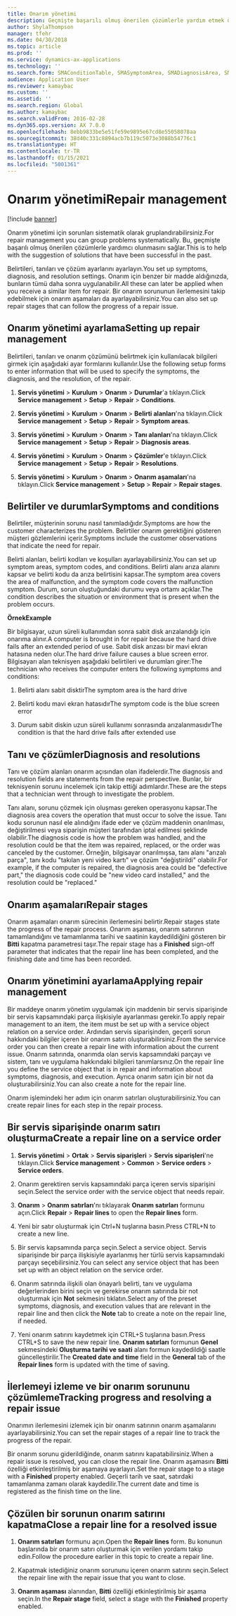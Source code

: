 ```yaml
---
title: Onarım yönetimi
description: Geçmişte başarılı olmuş önerilen çözümlerle yardım etmek üzere sorunları sistematik olarak gruplayın.
author: ShylaThompson
manager: tfehr
ms.date: 04/30/2018
ms.topic: article
ms.prod: ''
ms.service: dynamics-ax-applications
ms.technology: ''
ms.search.form: SMAConditionTable, SMASymptomArea, SMADiagnosisArea, SMAResolutionTable, SMARepairStage
audience: Application User
ms.reviewer: kamaybac
ms.custom: ''
ms.assetid: ''
ms.search.region: Global
ms.author: kamaybac
ms.search.validFrom: 2016-02-28
ms.dyn365.ops.version: AX 7.0.0
ms.openlocfilehash: 8ebb9833be5e51fe59e9895e67cd8e55058078aa
ms.sourcegitcommit: 38d40c331c8894acb7b119c5073e3088b54776c1
ms.translationtype: HT
ms.contentlocale: tr-TR
ms.lasthandoff: 01/15/2021
ms.locfileid: "5001361"
---
```

# <a name="repair-management"></a><span data-ttu-id="28d13-103">Onarım yönetimi</span><span class="sxs-lookup"><span data-stu-id="28d13-103">Repair management</span></span>       

[!include [banner](../includes/banner.md)]


<span data-ttu-id="28d13-104">Onarım yönetimi için sorunları sistematik olarak gruplandırabilirsiniz.</span><span class="sxs-lookup"><span data-stu-id="28d13-104">For repair management you can group problems systematically.</span></span> <span data-ttu-id="28d13-105">Bu, geçmişte başarılı olmuş önerilen çözümlerle yardımcı olunmasını sağlar.</span><span class="sxs-lookup"><span data-stu-id="28d13-105">This is to help with the suggestion of solutions that have been successful in the past.</span></span>

<span data-ttu-id="28d13-106">Belirtileri, tanıları ve çözüm ayarlarını ayarlayın.</span><span class="sxs-lookup"><span data-stu-id="28d13-106">You set up symptoms, diagnosis, and resolution settings.</span></span> <span data-ttu-id="28d13-107">Onarım için benzer bir madde aldığınızda, bunların tümü daha sonra uygulanabilir.</span><span class="sxs-lookup"><span data-stu-id="28d13-107">All these can later be applied when you receive a similar item for repair.</span></span> <span data-ttu-id="28d13-108">Bir onarım sorununun ilerlemesini takip edebilmek için onarım aşamaları da ayarlayabilirsiniz.</span><span class="sxs-lookup"><span data-stu-id="28d13-108">You can also set up repair stages that can follow the progress of a repair issue.</span></span>

## <a name="setting-up-repair-management"></a><span data-ttu-id="28d13-109">Onarım yönetimi ayarlama</span><span class="sxs-lookup"><span data-stu-id="28d13-109">Setting up repair management</span></span>

<span data-ttu-id="28d13-110">Belirtileri, tanıları ve onarım çözümünü belirtmek için kullanılacak bilgileri girmek için aşağıdaki ayar formlarını kullanılır.</span><span class="sxs-lookup"><span data-stu-id="28d13-110">Use the following setup forms to enter information that will be used to specify the symptoms, the diagnosis, and the resolution, of the repair.</span></span>

1.  <span data-ttu-id="28d13-111">**Servis yönetimi** \> **Kurulum** \> **Onarım** \> **Durumlar**'a tıklayın.</span><span class="sxs-lookup"><span data-stu-id="28d13-111">Click **Service management** \> **Setup** \> **Repair** \> **Conditions**.</span></span>

2.  <span data-ttu-id="28d13-112">**Servis yönetimi** \> **Kurulum** \> **Onarım** \> **Belirti alanları**'na tıklayın.</span><span class="sxs-lookup"><span data-stu-id="28d13-112">Click **Service management** \> **Setup** \> **Repair** \> **Symptom areas**.</span></span>

3.  <span data-ttu-id="28d13-113">**Servis yönetimi** \> **Kurulum** \> **Onarım** \> **Tanı alanları**'na tıklayın.</span><span class="sxs-lookup"><span data-stu-id="28d13-113">Click **Service management** \> **Setup** \> **Repair** \> **Diagnosis areas**.</span></span>

4.  <span data-ttu-id="28d13-114">**Servis yönetimi** \> **Kurulum** \> **Onarım** \> **Çözümler**'e tıklayın.</span><span class="sxs-lookup"><span data-stu-id="28d13-114">Click **Service management** \> **Setup** \> **Repair** \> **Resolutions**.</span></span>

5.  <span data-ttu-id="28d13-115">**Servis yönetimi** \> **Kurulum** \> **Onarım** \> **Onarım aşamaları**'na tıklayın.</span><span class="sxs-lookup"><span data-stu-id="28d13-115">Click **Service management** \> **Setup** \> **Repair** \> **Repair stages**.</span></span>

## <a name="symptoms-and-conditions"></a><span data-ttu-id="28d13-116">Belirtiler ve durumlar</span><span class="sxs-lookup"><span data-stu-id="28d13-116">Symptoms and conditions</span></span>

<span data-ttu-id="28d13-117">Belirtiler, müşterinin sorunu nasıl tanımladığıdır.</span><span class="sxs-lookup"><span data-stu-id="28d13-117">Symptoms are how the customer characterizes the problem.</span></span> <span data-ttu-id="28d13-118">Belirtiler onarım gerektiğini gösteren müşteri gözlemlerini içerir.</span><span class="sxs-lookup"><span data-stu-id="28d13-118">Symptoms include the customer observations that indicate the need for repair.</span></span>

<span data-ttu-id="28d13-119">Belirti alanları, belirti kodları ve koşulları ayarlayabilirsiniz.</span><span class="sxs-lookup"><span data-stu-id="28d13-119">You can set up symptom areas, symptom codes, and conditions.</span></span> <span data-ttu-id="28d13-120">Belirti alanı arıza alanını kapsar ve belirti kodu da arıza belirtisini kapsar.</span><span class="sxs-lookup"><span data-stu-id="28d13-120">The symptom area covers the area of malfunction, and the symptom code covers the malfunction symptom.</span></span> <span data-ttu-id="28d13-121">Durum, sorun oluştuğundaki durumu veya ortamı açıklar.</span><span class="sxs-lookup"><span data-stu-id="28d13-121">The condition describes the situation or environment that is present when the problem occurs.</span></span>

<span data-ttu-id="28d13-122">**Örnek**</span><span class="sxs-lookup"><span data-stu-id="28d13-122">**Example**</span></span>

<span data-ttu-id="28d13-123">Bir bilgisayar, uzun süreli kullanımdan sonra sabit disk arızalandığı için onarıma alınır.</span><span class="sxs-lookup"><span data-stu-id="28d13-123">A computer is brought in for repair because the hard drive fails after an extended period of use.</span></span> <span data-ttu-id="28d13-124">Sabit disk arızası bir mavi ekran hatasına neden olur.</span><span class="sxs-lookup"><span data-stu-id="28d13-124">The hard drive failure causes a blue screen error.</span></span> <span data-ttu-id="28d13-125">Bilgisayarı alan teknisyen aşağıdaki belirtileri ve durumları girer:</span><span class="sxs-lookup"><span data-stu-id="28d13-125">The technician who receives the computer enters the following symptoms and conditions:</span></span>

1.  <span data-ttu-id="28d13-126">Belirti alanı sabit disktir</span><span class="sxs-lookup"><span data-stu-id="28d13-126">The symptom area is the hard drive</span></span>

2.  <span data-ttu-id="28d13-127">Belirti kodu mavi ekran hatasıdır</span><span class="sxs-lookup"><span data-stu-id="28d13-127">The symptom code is the blue screen error</span></span>

3.  <span data-ttu-id="28d13-128">Durum sabit diskin uzun süreli kullanımı sonrasında arızalanmasıdır</span><span class="sxs-lookup"><span data-stu-id="28d13-128">The condition is that the hard drive fails after extended use</span></span>

## <a name="diagnosis-and-resolutions"></a><span data-ttu-id="28d13-129">Tanı ve çözümler</span><span class="sxs-lookup"><span data-stu-id="28d13-129">Diagnosis and resolutions</span></span>

<span data-ttu-id="28d13-130">Tanı ve çözüm alanları onarım açısından olan ifadelerdir.</span><span class="sxs-lookup"><span data-stu-id="28d13-130">The diagnosis and resolution fields are statements from the repair perspective.</span></span> <span data-ttu-id="28d13-131">Bunlar, bir teknisyenin sorunu incelemek için takip ettiği adımlardır.</span><span class="sxs-lookup"><span data-stu-id="28d13-131">These are the steps that a technician went through to investigate the problem.</span></span>

<span data-ttu-id="28d13-132">Tanı alanı, sorunu çözmek için oluşması gereken operasyonu kapsar.</span><span class="sxs-lookup"><span data-stu-id="28d13-132">The diagnosis area covers the operation that must occur to solve the issue.</span></span> <span data-ttu-id="28d13-133">Tanı kodu sorunun nasıl ele alındığını ifade eder ve çözüm maddenin onarılması, değiştirilmesi veya siparişin müşteri tarafından iptal edilmesi şeklinde olabilir.</span><span class="sxs-lookup"><span data-stu-id="28d13-133">The diagnosis code is how the problem was handled, and the resolution could be that the item was repaired, replaced, or the order was canceled by the customer.</span></span> <span data-ttu-id="28d13-134">Örneğin, bilgisayar onarılmışsa, tanı alanı "arızalı parça", tanı kodu "takılan yeni video kartı" ve çözüm "değiştirildi" olabilir.</span><span class="sxs-lookup"><span data-stu-id="28d13-134">For example, if the computer is repaired, the diagnosis area could be "defective part," the diagnosis code could be "new video card installed," and the resolution could be "replaced."</span></span>

## <a name="repair-stages"></a><span data-ttu-id="28d13-135">Onarım aşamaları</span><span class="sxs-lookup"><span data-stu-id="28d13-135">Repair stages</span></span>

<span data-ttu-id="28d13-136">Onarım aşamaları onarım sürecinin ilerlemesini belirtir.</span><span class="sxs-lookup"><span data-stu-id="28d13-136">Repair stages state the progress of the repair process.</span></span> <span data-ttu-id="28d13-137">Onarım aşaması, onarım satırının tamamlandığını ve tamamlanma tarihi ve saatinin kaydedildiğini gösteren bir **Bitti** kapatma parametresi taşır.</span><span class="sxs-lookup"><span data-stu-id="28d13-137">The repair stage has a **Finished** sign-off parameter that indicates that the repair line has been completed, and the finishing date and time has been recorded.</span></span>

## <a name="applying-repair-management"></a><span data-ttu-id="28d13-138">Onarım yönetimini ayarlama</span><span class="sxs-lookup"><span data-stu-id="28d13-138">Applying repair management</span></span>

<span data-ttu-id="28d13-139">Bir maddeye onarım yönetim uygulamak için maddenin bir servis siparişinde bir servis kapsamındaki parça ilişkisiyle ayarlanması gerekir.</span><span class="sxs-lookup"><span data-stu-id="28d13-139">To apply repair management to an item, the item must be set up with a service object relation on a service order.</span></span> <span data-ttu-id="28d13-140">Ardından servis siparişinden, geçerli sorun hakkındaki bilgiler içeren bir onarım satırı oluşturabilirsiniz.</span><span class="sxs-lookup"><span data-stu-id="28d13-140">From the service order you can then create a repair line with information about the current issue.</span></span> <span data-ttu-id="28d13-141">Onarım satırında, onarımda olan servis kapsamındaki parçayı ve sistem, tanı ve uygulama hakkındaki bilgileri tanımlarsınız.</span><span class="sxs-lookup"><span data-stu-id="28d13-141">On the repair line you define the service object that is in repair and information about symptoms, diagnosis, and execution.</span></span> <span data-ttu-id="28d13-142">Ayrıca onarım satırı için bir not da oluşturabilirsiniz.</span><span class="sxs-lookup"><span data-stu-id="28d13-142">You can also create a note for the repair line.</span></span>

<span data-ttu-id="28d13-143">Onarım işlemindeki her adım için onarım satırları oluşturabilirsiniz.</span><span class="sxs-lookup"><span data-stu-id="28d13-143">You can create repair lines for each step in the repair process.</span></span>

## <a name="create-a-repair-line-on-a-service-order"></a><span data-ttu-id="28d13-144">Bir servis siparişinde onarım satırı oluşturma</span><span class="sxs-lookup"><span data-stu-id="28d13-144">Create a repair line on a service order</span></span>

1.  <span data-ttu-id="28d13-145">**Servis yönetimi** \> **Ortak** \> **Servis siparişleri** \> **Servis siparişleri**'ne tıklayın.</span><span class="sxs-lookup"><span data-stu-id="28d13-145">Click **Service management** \> **Common** \> **Service orders** \> **Service orders**.</span></span>

2.  <span data-ttu-id="28d13-146">Onarım gerektiren servis kapsamındaki parça içeren servis siparişini seçin.</span><span class="sxs-lookup"><span data-stu-id="28d13-146">Select the service order with the service object that needs repair.</span></span>

3.  <span data-ttu-id="28d13-147">**Onarım** \> **Onarım satırları**'nı tıklayarak **Onarım satırları** formunu açın.</span><span class="sxs-lookup"><span data-stu-id="28d13-147">Click **Repair** \> **Repair lines** to open the **Repair lines** form.</span></span>

4.  <span data-ttu-id="28d13-148">Yeni bir satır oluşturmak için Ctrl+N tuşlarına basın.</span><span class="sxs-lookup"><span data-stu-id="28d13-148">Press CTRL+N to create a new line.</span></span>

5.  <span data-ttu-id="28d13-149">Bir servis kapsamında parça seçin.</span><span class="sxs-lookup"><span data-stu-id="28d13-149">Select a service object.</span></span> <span data-ttu-id="28d13-150">Servis siparişinde bir parça ilişkisiyle ayarlanmış her türlü servis kapsamındaki parçayı seçebilirsiniz.</span><span class="sxs-lookup"><span data-stu-id="28d13-150">You can select any service object that has been set up with an object relation on the service order.</span></span>

6.  <span data-ttu-id="28d13-151">Onarım satırında ilişkili olan önayarlı belirti, tanı ve uygulama değerlerinden birini seçin ve gerekirse onarım satırında bir not oluşturmak için **Not** sekmesini tıklatın.</span><span class="sxs-lookup"><span data-stu-id="28d13-151">Select any of the preset symptoms, diagnosis, and execution values that are relevant in the repair line and then click the **Note** tab to create a note on the repair line, if needed.</span></span>

7.  <span data-ttu-id="28d13-152">Yeni onarım satırını kaydetmek için CTRL+S tuşlarına basın.</span><span class="sxs-lookup"><span data-stu-id="28d13-152">Press CTRL+S to save the new repair line.</span></span> <span data-ttu-id="28d13-153">**Onarım satırları** formunun **Genel** sekmesindeki **Oluşturma tarihi ve saati** alanı formun kaydedildiği saatle güncelleştirilir.</span><span class="sxs-lookup"><span data-stu-id="28d13-153">The **Created date and time** field in the **General** tab of the **Repair lines** form is updated with the time of saving.</span></span>

## <a name="tracking-progress-and-resolving-a-repair-issue"></a><span data-ttu-id="28d13-154">İlerlemeyi izleme ve bir onarım sorununu çözümleme</span><span class="sxs-lookup"><span data-stu-id="28d13-154">Tracking progress and resolving a repair issue</span></span>

<span data-ttu-id="28d13-155">Onarımın ilerlemesini izlemek için bir onarım satırının onarım aşamalarını ayarlayabilirsiniz.</span><span class="sxs-lookup"><span data-stu-id="28d13-155">You can set the repair stages of a repair line to track the progress of the repair.</span></span>

<span data-ttu-id="28d13-156">Bir onarım sorunu giderildiğinde, onarım satırını kapatabilirsiniz.</span><span class="sxs-lookup"><span data-stu-id="28d13-156">When a repair issue is resolved, you can close the repair line.</span></span> <span data-ttu-id="28d13-157">Onarım aşamasını **Bitti** özelliği etkinleştirilmiş bir aşamaya ayarlayın.</span><span class="sxs-lookup"><span data-stu-id="28d13-157">Set the repair stage to a stage with a **Finished** property enabled.</span></span> <span data-ttu-id="28d13-158">Geçerli tarih ve saat, satırdaki tamamlanma zamanı olarak kaydedilir.</span><span class="sxs-lookup"><span data-stu-id="28d13-158">The current date and time is registered as the finish time on the line.</span></span>

## <a name="close-a-repair-line-for-a-resolved-issue"></a><span data-ttu-id="28d13-159">Çözülen bir sorunun onarım satırını kapatma</span><span class="sxs-lookup"><span data-stu-id="28d13-159">Close a repair line for a resolved issue</span></span>

1.  <span data-ttu-id="28d13-160">**Onarım satırları** formunu açın.</span><span class="sxs-lookup"><span data-stu-id="28d13-160">Open the **Repair lines** form.</span></span> <span data-ttu-id="28d13-161">Bu konunun başlarında bir onarım satırı oluşturmak için verilen yordamı takip edin.</span><span class="sxs-lookup"><span data-stu-id="28d13-161">Follow the procedure earlier in this topic to create a repair line.</span></span>

2.  <span data-ttu-id="28d13-162">Kapatmak istediğiniz onarım sorununu içeren onarım satırını seçin.</span><span class="sxs-lookup"><span data-stu-id="28d13-162">Select the repair line with the repair issue that you want to close.</span></span>

3.  <span data-ttu-id="28d13-163">**Onarım aşaması** alanından, **Bitti** özelliği etkinleştirilmiş bir aşama seçin.</span><span class="sxs-lookup"><span data-stu-id="28d13-163">In the **Repair stage** field, select a stage with the **Finished** property enabled.</span></span>

  


